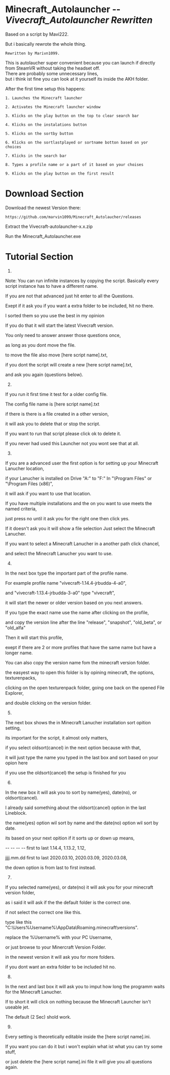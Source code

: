 # Minecraft_Autolauncher -- *Vivecraft_Autolauncher Rewritten*
Based on a script by Mavi222.	

But i basically rewrote the whole thing.	

	Rewritten by Marivn1099.
	

This is autolaucher super convenient because you can launch if directly from SteamVR without taking the headset off.	
There are probably some unnecessary lines, 	
but i think ist fine you can look at it yourself its inside the AKH folder.	

After the first time setup this happens:	

	1. Launches the Minecraft launcher
	
	2. Activates the Minecraft launcher window
	
	3. Klicks on the play button on the top to clear search bar
	
	4. Klicks on the instalations button
	
	5. Klicks on the sortby button
	
	6. Klicks on the sortlastplayed or sortname botton based on yor choices
	
	7. Klicks in the search bar
	
	8. Types a profile name or a part of it based on your choises 
	
	9. Klicks on the play button on the first result
	

# Download Section

Download the newest Version there:

	https://github.com/marvin1099/Minecraft_Autolaucher/releases
	
Extract the Vivecraft-autolauncher-x.x.zip		

Run the Minecraft_Autolauncher.exe	

# Tutorial Section

1.

Note: You can run infinite instances by copying the script. Basically every script instance has to have a different name.

If you are not that advanced just hit enter to all the Questions.	

Exept if it ask you if you want a extra folder to be included, hit no there.

I sorted them so you use the best in my opinion		

If you do that it will start the latest Vivecraft version.	

You only need to answer answer those questions once,	

as long as you dont move the file.	

to move the file also move [here script name].txt,	

if you dont the script will create a new [here script name].txt,	

and ask you again (questions below).	


2.

If you run it first time it test for a older config file.	

The config file name is [here script name].txt 	

if there is there is a file created in a other version,	

it will ask you to delete that or stop the script.	

If you want to run that script please click ok to delete it.	

If you never had used this Launcher not you wont see that at all.	


3.

If you are a advanced user the first option is for setting up your Minecraft Lanucher location,		

if your Lanucher is installed on Drive "A:\" to "F:\" In "\Program Files" or "\Program Files (x86)",	

it will ask if you want to use that location.	

If you have multiple installations and the on you want to use meets the named criteria,		

just press no until it ask you for the right one then click yes.	

If it doesn't ask you it will show a file selection Just select the Minecraft Lanucher.	

If you want to select a Minecraft Lanucher in a another path click chancel,	

and select the Minecraft Lanucher you want to use.	


4.

In the next box type the important part of the profile name.		

For example profile name "vivecraft-1.14.4-jrbudda-4-a0",	

and "vivecraft-1.13.4-jrbudda-3-a0" type "vivecraft",	

it will start the newer or older version based on you next answers.	

If you type the exact name use the name after clicking on the profile,	

and copy the version line after the line "release", "snapshot", "old_beta", or "old_alfa"	

Then it will start this profile,

exept if there are 2 or more profiles that have the same name but have a longer name.		

You can also copy the version name fom the minecraft version folder.	

the easyest way to open this folder is by opining minecraft, the options, texturenpacks,	

clicking on the open texturenpack folder, going one back on the opened File Explorer,	

and double clicking on the version folder.	


5.

The next box shows the in Minecraft Lanucher installation sort opition setting,		

its important for the script, it almost only matters,	

if you select oldsort(cancel) in the next option because with that,	

it will just type the name you typed in the last box and sort based on your opion here	

if you use the oldsort(cancel) the setup is finished for you	


6.

In the new box it will ask you to sort by name(yes), date(no), or oldsort(cancel).	

I already said something about the oldsort(cancel) option in the last Lineblock.	

the name(yes) option wil sort by name and the date(no) option wil sort by date.		

its based on your next opition if it sorts up or down up means,		

-- -- -- --  first to last 1.14.4, 1.13.2, 1.12,	
	     
jjjj.mm.dd   first to last 2020.03.10, 2020.03.09, 2020.03.08,	

the down option is from last to first instead.	


7.

If you selected name(yes), or date(no) it will ask you for your minecraft version folder,	

as i said it will ask if the the default folder is the correct one.	

if not select the correct one like this.	

type like this "C:\Users\%Username%\AppData\Roaming\.minecraft\versions".	

replace the %Username% with your PC Username,	

or just browse to your Minercraft Version Folder.	

in the newest version it will ask you for more folders.

if you dont want an extra folder to be included hit no.


8.

In the next and last box it will ask you to imput how long the programm waits for the Minecraft Lanucher.	

If to short it will click on nothing because the Minecraft Launcher isn't useable jet.

The default (2 Sec) shold work.	


9.

Every setting is theoretically editable inside the [here script name].ini.	

If you want you can do it but i won't explain what ist what you can try some stuff,	

or just delete the [here script name].ini file it will give you all questions again.
